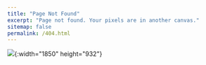 ```yaml
---
title: "Page Not Found"
excerpt: "Page not found. Your pixels are in another canvas."
sitemap: false
permalink: /404.html
---
```

![](https://sitechecker.pro/wp-content/uploads/2023/06/404-status-code.png){:width="1850" height="932"}